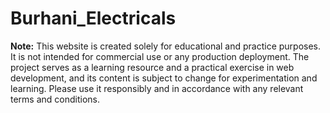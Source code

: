 # Burhani_Electricals
**Note:** This website is created solely for educational and practice purposes. It is not intended for commercial use or any production deployment. The project serves as a learning resource and a practical exercise in web development, and its content is subject to change for experimentation and learning. Please use it responsibly and in accordance with any relevant terms and conditions.

